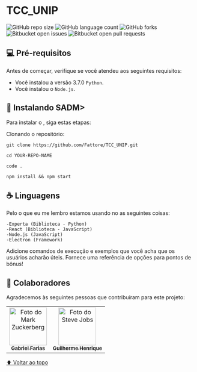 # TCC_UNIP

![GitHub repo size](https://img.shields.io/github/repo-size/iuricode/README-template?style=for-the-badge)
![GitHub language count](https://img.shields.io/github/languages/count/iuricode/README-template?style=for-the-badge)
![GitHub forks](https://img.shields.io/github/forks/iuricode/README-template?style=for-the-badge)
![Bitbucket open issues](https://img.shields.io/bitbucket/issues/iuricode/README-template?style=for-the-badge)
![Bitbucket open pull requests](https://img.shields.io/bitbucket/pr-raw/iuricode/README-template?style=for-the-badge)

## 💻 Pré-requisitos

Antes de começar, verifique se você atendeu aos seguintes requisitos:
* Você instalou a versão 3.7.0 `Python`.
* Você instalou o `Node.js`.

## 🚀 Instalando SADM>

Para instalar o <SADM>, siga estas etapas:

Clonando o repositório:
```
git clone https://github.com/Fattore/TCC_UNIP.git

cd YOUR-REPO-NAME

code .

npm install && npm start
```

## ☕ Linguagens <SADM>

Pelo o que eu me lembro estamos usando no <SADM> as seguintes coisas:

```
-Experta (Biblioteca - Python)
-React (Biblioteca - JavaScript)
-Node.js (JavaScript)
-Electron (Framework)
```

Adicione comandos de execução e exemplos que você acha que os usuários acharão úteis. Fornece uma referência de opções para pontos de bônus!

## 🤝 Colaboradores

Agradecemos às seguintes pessoas que contribuíram para este projeto:

<table>
  <tr>
    <td align="center">
      <a href="https://github.com/ggggabriell">
        <img src="https://s2.glbimg.com/FUcw2usZfSTL6yCCGj3L3v3SpJ8=/smart/e.glbimg.com/og/ed/f/original/2019/04/25/zuckerberg_podcast.jpg" width="100px;" alt="Foto do Mark Zuckerberg"/><br>
        <sub>
          <b>Gabriel Farias</b>
        </sub>
      </a>
    </td>
    <td align="center">
      <a href="https://github.com/guihol">
        <img src="https://miro.medium.com/max/360/0*1SkS3mSorArvY9kS.jpg" width="100px;" alt="Foto do Steve Jobs"/><br>
        <sub>
          <b>Guilherme Henrique</b>
        </sub>
      </a>
    </td>
  </tr>
</table>

[⬆ Voltar ao topo](#nome-do-projeto)<br>


